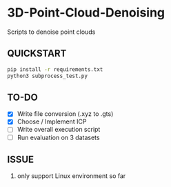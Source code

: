# 3D-Point-Cloud-Denoising
Scripts to denoise point clouds

## QUICKSTART
```bash
pip install -r requirements.txt
python3 subprocess_test.py 
```

## TO-DO 
- [X] Write file conversion (.xyz to .gts)
- [X] Choose / Implement ICP 
- [ ] Write overall execution script
- [ ] Run evaluation on 3 datasets

## ISSUE
1. only support Linux environment so far 
